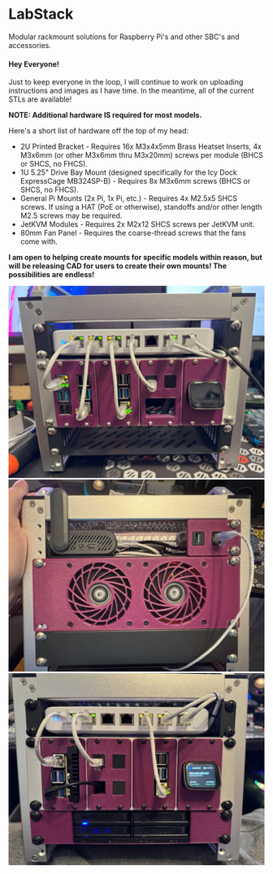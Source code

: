 # LabStack
Modular rackmount solutions for Raspberry Pi's and other SBC's and accessories.

#### Hey Everyone!
Just to keep everyone in the loop, I will continue to work on uploading instructions and images as I have time.  In the meantime, all of the current STLs are available!

**NOTE: Additional hardware IS required for most models.**

Here's a short list of hardware off the top of my head:
* 2U Printed Bracket - Requires 16x M3x4x5mm Brass Heatset Inserts, 4x M3x6mm (or other M3x6mm thru M3x20mm) screws per module (BHCS or SHCS, no FHCS).
* 1U 5.25" Drive Bay Mount (designed specifically for the Icy Dock ExpressCage MB324SP-B) - Requires 8x M3x6mm screws (BHCS or SHCS, no FHCS).
* General Pi Mounts (2x Pi, 1x Pi, etc.) - Requires 4x M2.5x5 SHCS screws.  If using a HAT (PoE or otherwise), standoffs and/or other length M2.5 screws may be required.
* JetKVM Modules - Requires 2x M2x12 SHCS screws per JetKVM unit.
* 80mm Fan Panel - Requires the coarse-thread screws that the fans come with.

**I am open to helping create mounts for specific models within reason, but will be releasing CAD for users to create their own mounts!  The possibilities are endless!**

![Image](./Images/IMG_8198.jpg)
![Image](./Images/IMG_8212.jpg)
![Image](./Images/IMG_8285.jpg)